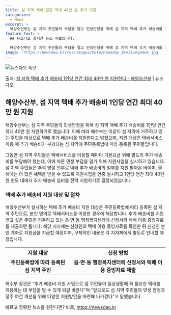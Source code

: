 ```yaml
---
title: 섬 지역 택배 연간 최대 40만 원 추가 지원
categories:
  - News
excerpt: >
  해양수산부는 섬 지역 주민들의 부담을 덜고 민생안정을 위해 섬 지역 택배 추가 배송비를 1인당 연간 최대 4…
feature_text: >
  ## 뉴스다오 실시간 뉴스 속보입니다.

  해양수산부는 섬 지역 주민들의 부담을 덜고 민생안정을 위해 섬 지역 택배 추가 배송비를 1인당 연간 최대 4…
image: 'https://newsdao.kr/res/images/meta/newsdao_breakingnews.jpg'
---
```


![뉴스다오 속보](https://newsdao.kr/res/images/meta/newsdao_breakingnews.jpg)

<p>출처: <a href="https://newsdao.kr/3039" rel="dofollow">섬 지역 택배 추가 배송비 1인당 연간 최대 40만 원 지원한다 - 해양수산부</a> | 뉴스다오</p>

<h2 data-ke-size="size26">해양수산부, 섬 지역 택배 추가 배송비 1인당 연간 최대 40만 원 지원</h2>
해양수산부는 섬 지역 주민들의 민생안정을 위해 섬 지역 택배 추가 배송비를 1인당 연간 최대 40만 원 지원하기로 했습니다. 이에 따라 해수부는 이같이 섬 지역에 거주하고 있는 주민을 대상으로 택배 추가 배송비를 지원한다고 밝혔으며, 지원 대상은 택배서비스 이용 때 추가 배송비가 부과되는 섬 지역에 주민등록법에 따라 등록된 주민들입니다.

<p data-ke-size="size16">그동안 섬 지역 주민들은 택배서비스를 이용할 때마다 기본요금 외에 별도의 추가 배송비를 부담해야 했는데, 이에 따른 민생 부담을 덜기 위해 지원사업을 실시하고 있습니다. 섬 지역 주민들은 추석 명절 전후로 택배 추가 배송비의 일부를 지원 받아온 바이며, 올해에는 더 많은 혜택을 받을 수 있도록 지원사업을 연중 실시하고 1인당 연간 최대 40만 원 한도 내에서 추가 배송비 실비를 전액 지원하기로 결정되었습니다.</p>

<h3 data-ke-size="size24">택배 추가 배송비 지원 대상 및 절차</h3>
해양수산부가 실시하는 택배 추가 배송비 지원 대상은 주민등록법에 따라 등록된 섬 지역 주민으로, 본인 명의로 택배서비스를 이용한 경우에 해당합니다. 추가 배송비를 지원받고 싶은 주민은 거주하고 있는 읍·면·동 행정복지센터에 신청서와 택배 이용 증빙자료를 제출하면 됩니다. 해당 지자체는 신청인의 택배 이용 증빙자료를 확인한 뒤 신청인 본인 계좌로 지원금을 지급할 예정이며, 구체적인 내용은 각 지자체에서 별도로 안내할 예정입니다.

<table>
	<tr>
		<th>지원 대상</th>
		<th>신청 방법</th>
	</tr>
	<tr>
		<td style="text-align: center; height: 17px;"><b>주민등록법에 따라 등록된 섬 지역 주민</b></td>
		<td style="text-align: center; height: 17px;"><b>읍·면·동 행정복지센터에 신청서와 택배 이용 증빙자료 제출</b></td>
	</tr>
</table>

<p>해수부 장관은 “추가 배송비 지원 사업으로 섬 주민들이 일상생활에 꼭 필요한 택배를 이용하는 데 부담을 덜 수 있게 되길 바란다”며 “앞으로도 섬 지역 주민들의 민생 안정과 정주 여건 개선을 위해 다양한 지원방안을 마련해 나가겠다”고 말했습니다.</p> 

빠르고 정확한 뉴스를 원한다면? 바로, <a href="https://newsdao.kr" rel="dofollow">https://newsdao.kr</a>


    
